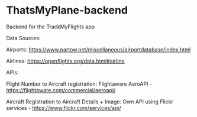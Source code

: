 # ThatsMyPlane-backend
Backend for the TrackMyFlights app

Data Sources:

Airports: https://www.partow.net/miscellaneous/airportdatabase/index.html

Airlines: https://openflights.org/data.html#airline


APIs:

Flight Number to Aircraft registration: Flightaware AeroAPI - https://flightaware.com/commercial/aeroapi/

Aircraft Registration to Aircraft Details + Image: Own API using Flickr services - https://www.flickr.com/services/api/
